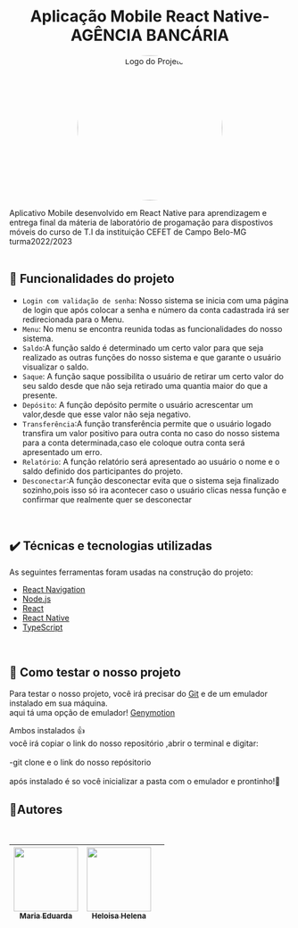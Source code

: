 
<h1 align="center">  Aplicação Mobile React Native-AGÊNCIA BANCÁRIA </h1>
<div style="text-align:center">

  <img src="https://github.com/MariaEduardaSM/atividade-rodrigo-8pts/assets/112040400/28f6b89b-21c2-4a59-9a28-1f80dd11228e" alt="Logo do Projeto" style="width:260px; border-radius:100%;">
</div>



Aplicativo Mobile desenvolvido em React Native para  aprendizagem e entrega final da máteria de laboratório de progamação para dispostivos móveis
do curso de T.I da instituição CEFET de Campo Belo-MG 
turma2022/2023
<br/>
<br/>

## 🔨 Funcionalidades do projeto

- `Login com validação de senha`: Nosso sistema se inicia com uma página de login que após colocar a senha e número da conta cadastrada irá ser redirecionada para o Menu.
-  `Menu`: No menu se encontra reunida todas as funcionalidades do nosso sistema.
- `Saldo`:A função saldo é determinado um certo valor para que seja realizado as outras funções do nosso sistema e que garante o usuário visualizar o saldo.
-  `Saque`: A função saque possibilita o usuário de retirar um certo valor do seu saldo desde que não seja retirado uma quantia maior do que a presente.
- `Depósito`: A função depósito permite o usuário acrescentar um valor,desde que esse valor não seja negativo.
- `Transferência`:A função transferência permite que o usuário logado transfira um valor positivo para outra conta no caso do nosso sistema para a conta determinada,caso ele coloque outra conta será apresentado um erro.
- `Relatório`: A função relatório será apresentado ao usuário o nome e o saldo definido dos participantes do projeto.
- `Desconectar`:A função desconectar evita que o sistema seja finalizado sozinho,pois isso só ira acontecer caso o usuário clicas nessa função e confirmar que realmente quer se desconectar
<br/>

## ✔️ Técnicas e tecnologias utilizadas
As seguintes ferramentas foram usadas na construção do projeto:

- [React Navigation](https://reactnavigation.org/)
- [Node.js](https://nodejs.org/en/)
- [React](https://pt-br.reactjs.org/)
- [React Native](https://reactnative.dev/)
- [TypeScript](https://www.typescriptlang.org/)
  
<br/>


## 🔧 Como testar o nosso projeto
Para testar o nosso projeto, você irá precisar do [Git](https://git-scm.com/book/pt-br/v2/Come%C3%A7ando-Instalando-o-Git)  e de um emulador instalado em sua máquina.
<br>
aqui tá uma opção de emulador! [Genymotion](https://www.genymotion.com/download/)

Ambos instalados 👍
<br/>
você irá copiar o link do nosso repositório ,abrir o terminal e digitar:
<br/>
<br/>
-git clone e o link do nosso repósitorio<br/>
<br/>
após instalado é so você inicializar a pasta com o emulador e prontinho!🎉

## 💅Autores
<br/>

   
| [<img src="https://avatars.githubusercontent.com/u/112040400?v=4" width=115><br><sub>Maria Eduarda</sub>](https://github.com/MariaEduardaSM) | [<img src="https://avatars.githubusercontent.com/u/112037573?v=4" width=115><br><sub>Heloisa Helena</sub>](https://github.com/HeloisaHT) | |
| :---: | :---: | :---: |



